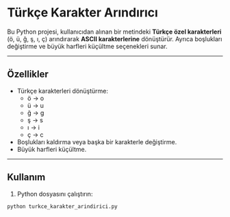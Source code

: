 # Türkçe Karakter Arındırıcı

Bu Python projesi, kullanıcıdan alınan bir metindeki **Türkçe özel karakterleri** (ö, ü, ğ, ş, ı, ç) arındırarak **ASCII karakterlerine** dönüştürür. Ayrıca boşlukları değiştirme ve büyük harfleri küçültme seçenekleri sunar.

---

## Özellikler

- Türkçe karakterleri dönüştürme:
  - ö → o
  - ü → u
  - ğ → g
  - ş → s
  - ı → i
  - ç → c
- Boşlukları kaldırma veya başka bir karakterle değiştirme.
- Büyük harfleri küçültme.

---

## Kullanım

1. Python dosyasını çalıştırın:

```bash
python turkce_karakter_arindirici.py

